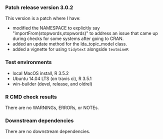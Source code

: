### Patch release version 3.0.2
This version is a patch where I have:

* modified the NAMESPACE to explicitly say "importFrom(stopwords,stopwords)" to 
  address an issue that came up during checks for some systems after going to CRAN.
* added an update method for the lda_topic_model class.
* added a vignette for using `tidytext` alongside `textmineR`

### Test environments
* local MacOS install, R 3.5.2
* Ubuntu 14.04 LTS (on travis ci), R 3.5.1
* win-builder (devel, release, and oldrel)

### R CMD check results
There are no WARNINGs, ERRORs, or NOTEs.

### Downstream dependencies
There are no downstream dependencies. 

